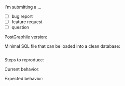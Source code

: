 I'm submitting a ... <!-- check one with "x" -->

* [ ] bug report
* [ ] feature request
* [ ] question <!-- alternatively, ask on Discord (http://discord.gg/graphile) -->

PostGraphile version:

<!-- CLI: `postgraphile --version`; Library: package version -->

<!--
  For bug reports, please complete the rest of this form.
  For all other issues, you can delete the rest of this form.
-->

Minimal SQL file that can be loaded into a clean database:

```sql

```

Steps to reproduce:

<!-- Please describe how you are running PostGraphile (CLI: full `postgraphile` command line; Library: relevant code) and include any relevant GraphQL queries that demonstrate the issue. -->

Current behavior:

Expected behavior:
